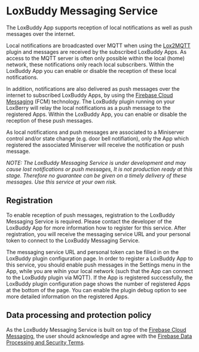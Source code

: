 # LoxBuddy Messaging Service

The LoxBuddy App supports reception of local notifications as well as push messages over the internet.

Local notifications are broadcasted over MQTT when using the [Lox2MQTT][1] plugin and messages are received by the subscribed LoxBuddy Apps. As access to the MQTT server is often only possible within the local (home) network, these notifications only reach local subscribers. Within the LoxBuddy App you can enable or disable the reception of these local notifications.

In addition, notifications are also delivered as push messages over the internet to subscribed LoxBuddy Apps, by using the [Firebase Cloud Messaging][2] (FCM) technology. The LoxBuddy plugin running on your LoxBerry will relay the local notifications as a push message to the registered Apps. Within the LoxBuddy App, you can enable or disable the reception of these push messages.

As local notifications and push messages are associated to a Miniserver control and/or state change (e.g. door bell notifiation), only the App which registered the associated Miniserver will receive the notification or push message.

*NOTE: The LoxBuddy Messaging Service is under development and may cause lost notifications or push messages, It is not production ready at this stage. Therefore no guarantee can be given on a timely delivery of these messages. Use this service at your own risk.*

## Registration

To enable reception of push messages, registration to the LoxBuddy Messaging Service is required. Please contact the developer of the LoxBuddy App for more information how to register for this service. After registration, you will receive the messaging service URL and your personal token to connect to the LoxBuddy Messaging Service. 

The messaging service URL and personal token can be filled in on the LoxBuddy plugin configuration page. In order to register a LoxBuddy App to this service, you should enable push messages in the Settings menu in the App, while you are wihin your local network (such that the App can connect to the LoxBuddy plugin via MQTT). If the App is registered successfully, the LoxBuddy plugin configuration page shows the number of registered Apps at the bottom of the page. You can enable the plugin debug option to see more detailed information on the registered Apps. 

## Data processing and protection policy

As the LoxBuddy Messaging Service is built on top of the [Firebase Cloud Messaging][2], the user should acknowledge and agree with the [Firebase Data Processing and Security Terms][3].

[1]: https://github.com/nufke/LoxBerry-Plugin-Lox2MQTT
[2]: https://firebase.google.com/docs/cloud-messaging
[3]: https://firebase.google.com/terms/data-processing-terms
